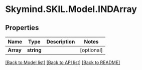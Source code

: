 # Skymind.SKIL.Model.INDArray
## Properties

Name | Type | Description | Notes
------------ | ------------- | ------------- | -------------
**Array** | **string** |  | [optional] 

[[Back to Model list]](../README.md#documentation-for-models) [[Back to API list]](../README.md#documentation-for-api-endpoints) [[Back to README]](../README.md)

